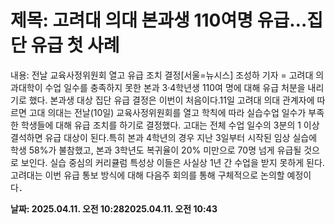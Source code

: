 # **제목: 고려대 의대 본과생 110여명 유급…집단 유급 첫 사례**

  내용: 전날 교육사정위원회 열고 유급 조치 결정[서울=뉴시스] 조성하 기자 = 고려대 의과대학이 수업 일수를 충족하지 못한 본과 3·4학년생 110여 명에 대해 유급 처분을 내리기로 했다. 본과생 대상 집단 유급 결정은 이번이 처음이다.11일 고려대 의대 관계자에 따르면 고대 의대는 전날(10일) 교육사정위원회를 열고 학칙에 따라 실습수업 일수가 부족한 학생들에 대해 유급 조치를 하기로 결정했다. 고대는 전체 수업 일수의 3분의 1 이상 결석하면 유급 대상이 된다.특히 본과 4학년의 경우 지난 3일부터 시작된 임상 실습에 학생 58%가 불참했고, 본과 3학년도 복귀율이 20% 미만으로 70명 넘게 유급될 것으로 보인다. 실습 중심의 커리큘럼 특성상 이들은 사실상 1년 간 수업을 받지 못하게 된다.고려대는 이번 유급 통보 방식에 대해 다음주 회의를 통해 구체적으로 논의할 예정이다．

  **날짜: 2025.04.11. 오전 10:282025.04.11. 오전 10:43**